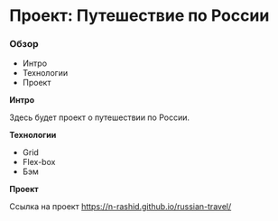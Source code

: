 # Проект: Путешествие по России

### Обзор
* Интро
* Технологии
* Проект

**Интро**

Здесь будет проект о путешествии по России.

**Технологии**
* Grid
* Flex-box
* Бэм

**Проект**

Ссылка на проект https://n-rashid.github.io/russian-travel/
